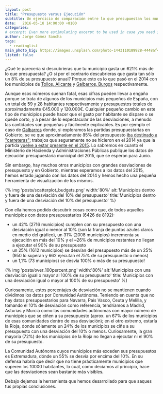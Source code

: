 ```yaml
---
layout: post
title: "Presupuesto versus Ejecución"
subtitle: Un ejercicio de comparación entre lo que presupuestan los municipios de España y lo que gastan
date:   2016-05-18 14:00:00 +0100
categories: 
# excerpt: Even more estimulating excerpt to be used in case you need it. 
author: Jorge Gómez Sancha
tags:
  - readinglist
main_photo_big: https://images.unsplash.com/photo-1443110189928-4448af4a2bc5?ixlib=rb-0.3.5&q=80&fm=jpg&crop=entropy&w=1600&fit=crop&s=c196b4d48c998f817f60f28ff2564500
listed: false
---
```


¿Qué te parecería si descubrieras que tu municipio gasta un 621% más de lo que presupuesta? ¿O si por el contrario descubrieras que gasta tan sólo un 8% de su presupuesto anual? Porque esto es lo que pasó en el 2014 con los municipios de [Tollos, Alicante](https://presupuestos.gobierto.es/places/tollos/2014) y [Galbarros, Burgos](https://presupuestos.gobierto.es/places/galbarros/2014) respectivamente.

Aunque esos números suenan fatal, esas cifras pueden llevar a engaño porque se trata de algunos de los municipios más pequeños de España, con un total de 59 y 28 habitantes respectivamente y presupuestos totales de aproximadamente €45.000 y 120.000€. Cualquier pequeño cambio en este tipo de municipios puede hacer que el gasto por habitante se dispare o se quede corto, y a pesar de lo espectacular de las desviaciones, a menudo las cantidades son pequeñas y fácilmente explicables. Es por ejemplo el caso de [Galbarros](https://presupuestos.gobierto.es/places/galbarros/2014) donde, si exploramos las partidas presupuestarias en Gobierto, se ve que aproximadamente 85% del presupuesto [iba destinado a "carreteras"](https://presupuestos.gobierto.es/budget_lines/galbarros/2014/453/G/functional); trabajos que seguramente no se hicieron en el 2014 ya que la partida [vuelve a estar presente en el 2015](https://presupuestos.gobierto.es/budget_lines/galbarros/2015/453/G/functional). Lo sabremos en cuanto el Ministerio de Hacienda y Administraciones Públicas publique los datos de ejecución presupuestaria municipal del 2015, que se esperan para Junio.

Sin embargo, hay muchos otros municipios con grandes desviaciones de presupuesto y en Gobierto, mientras esperamos a los datos del 2015, hemos estado jugando con los datos del 2014 y hemos hecho una pequeña herramienta de visualización de los mismos.

{% img 'posts/scatterplot_budgets.png' width:'80%' alt:'Municipios dentro y fuera de una desviación del 10% del presupuesto' title:'Municipios dentro y fuera de una desviación del 10% del presupuesto' %}

Con ella hemos podido descubrir cosas como que, de todos aquellos municipios con datos presupuestarios (6426 de 8192): 

* un 42% (2716 municipios) cumplen con su presupuesto con una desviación igual o menor al 10% (son la franja de puntos azules claros en medio del gráfico), un 31% (2008 municipios) incrementa su ejecución en más del 10% y el ~26% de municipios restantes no llegan a ejecutar el 90% de su presupuesto 
* un 25% (1612 municipios) se desvían del presupuesto más de un 25% (950 lo superan y 662 ejecutan el 75% de su presupuesto o menos)
* un 1,1% (73 municipios) se desvía 100% o más de su presupuesto!

{% img 'posts/over_100percent.png' width:'80%' alt:'Municipios con una desviación igual o mayor al 100% de su presupuesto' title:'Municipios con una desviación igual o mayor al 100% de su presupuesto' %}

Curiosamente, estos porcentajes de desviación no se mantienen cuando dividimos los datos por Comunidad Autónoma. Teniendo en cuenta que no hay datos presupuestarios para Navarra, País Vasco, Ceuta y Melilla, y tomando el 10% de desviación como referencia, tendríamos a Madrid, Asturias y Murcia como las comunidades autónomas con mayor número de municipios que se ciñen a su presupuesto (aprox. un 67% de los municipios de esas comunidades dentro de esa desviación); en el otro extremo, estaría la Rioja, donde sólamente un 24% de los municipios se ciñe a su presupuesto con una desviación del 10% o menos. Curiosamente, la gran mayoría (72%) de los municipios de la Rioja no llegan a ejecutar ni el 90% de su presupuesto.

La Comunidad Autónoma cuyos municipios más exceden sus presupuestos es Extremadura, dónde un 55% se desvía por encima del 10%. En su defensa habría que decir que no tiene prácticamente municipios que superen los 10000 habitantes, lo cual, como decíamos al principio, hace que las desviaciones sean bastante más visibles.

Debajo dejamos la herramienta que hemos desarrollado para que saques tus propias conclusiones.